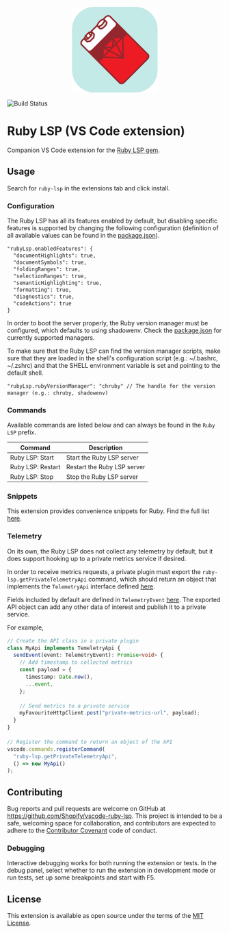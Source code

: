 <p align="center">
  <img alt="Ruby LSP logo" width="200" src="icon.png" />
</p>

![Build Status](https://github.com/Shopify/vscode-ruby-lsp/workflows/CI/badge.svg)

# Ruby LSP (VS Code extension)

Companion VS Code extension for the [Ruby LSP gem](https://github.com/Shopify/ruby-lsp).

## Usage

Search for `ruby-lsp` in the extensions tab and click install.

### Configuration

The Ruby LSP has all its features enabled by default, but disabling specific features is supported by changing the
following configuration (definition of all available values can be found in the
[package.json](https://github.com/Shopify/vscode-ruby-lsp/blob/main/package.json)).

```jsonc
"rubyLsp.enabledFeatures": {
  "documentHighlights": true,
  "documentSymbols": true,
  "foldingRanges": true,
  "selectionRanges": true,
  "semanticHighlighting": true,
  "formatting": true,
  "diagnostics": true,
  "codeActions": true
}
```

In order to boot the server properly, the Ruby version manager must be configured, which defaults to using shadowenv.
Check the [package.json](https://github.com/Shopify/vscode-ruby-lsp/blob/main/package.json) for currently supported
managers.

To make sure that the Ruby LSP can find the version manager scripts, make sure that they are loaded in the shell's
configuration script (e.g.: ~/.bashrc, ~/.zshrc) and that the SHELL environment variable is set and pointing to the
default shell.

```jsonc
"rubyLsp.rubyVersionManager": "chruby" // The handle for the version manager (e.g.: chruby, shadowenv)
```

### Commands

Available commands are listed below and can always be found in the `Ruby LSP` prefix.

| Command           | Description                 |
| ----------------- | --------------------------- |
| Ruby LSP: Start   | Start the Ruby LSP server   |
| Ruby LSP: Restart | Restart the Ruby LSP server |
| Ruby LSP: Stop    | Stop the Ruby LSP server    |

### Snippets

This extension provides convenience snippets for Ruby. Find the full list
[here](https://github.com/Shopify/vscode-ruby-lsp/blob/main/snippets.json).

### Telemetry

On its own, the Ruby LSP does not collect any telemetry by default, but it does support hooking up to a private metrics
service if desired.

In order to receive metrics requests, a private plugin must export the `ruby-lsp.getPrivateTelemetryApi` command, which should
return an object that implements the `TelemetryApi` interface defined [here](https://github.com/Shopify/vscode-ruby-lsp/blob/main/src/telemetry.ts).

Fields included by default are defined in `TelemetryEvent` [here](https://github.com/Shopify/vscode-ruby-lsp/blob/main/src/telemetry.ts).
The exported API object can add any other data of interest and publish it to a private service.

For example,

```typescript
// Create the API class in a private plugin
class MyApi implements TemeletryApi {
  sendEvent(event: TelemetryEvent): Promise<void> {
    // Add timestamp to collected metrics
    const payload = {
      timestamp: Date.now(),
      ...event,
    };

    // Send metrics to a private service
    myFavouriteHttpClient.post("private-metrics-url", payload);
  }
}

// Register the command to return an object of the API
vscode.commands.registerCommand(
  "ruby-lsp.getPrivateTelemetryApi",
  () => new MyApi()
);
```

## Contributing

Bug reports and pull requests are welcome on GitHub at https://github.com/Shopify/vscode-ruby-lsp.
This project is intended to be a safe, welcoming space for collaboration, and contributors
are expected to adhere to the
[Contributor Covenant](https://github.com/Shopify/vscode-ruby-lsp/blob/main/CODE_OF_CONDUCT.md)
code of conduct.

### Debugging

Interactive debugging works for both running the extension or tests. In the debug panel, select whether to run the extension in development mode or run tests, set up some breakpoints and start with F5.

## License

This extension is available as open source under the terms of the
[MIT License](https://github.com/Shopify/vscode-ruby-lsp/blob/main/LICENSE.txt).
